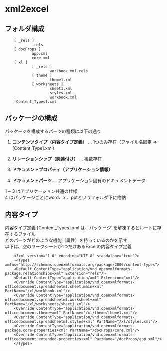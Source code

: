 # xml2excel

## フォルダ構成

        [ _rels ]  
                .rels  
        [ docProps ]  
                app.xml  
                core.xml  
        [ xl ]  
                [ _rels ]  
                        workbook.xml.rels  
                [ theme ]  
                        theme1.xml  
                [ worksheets ]  
                        sheet1.xml  
                        styles.xml  
                        workbook.xml  
        [Content_Types].xml  

## パッケージの構成  
パッケージを構成するパーツの種類は以下の通り

1. **コンテンツタイプ（内容タイプ定義）**  … 1つのみ存在（ファイル名固定 ⇒ [Content_Type].xml）

2. **リレーションシップ（関連付け）**  … 複数存在

3. **ドキュメントプロパティ（アプリケーション情報）**

4. **ドキュメントパーツ**  … アプリケーション固有のドキュメントデータ

1 ~ 3 はアプリケーション共通の仕様  
4 はパッケージごとにword、xl、pptというフォルダ下に格納


## 内容タイプ  
内容タイプ定義 [Content_Types].xml は、パッケージﾞを解凍するとルートに存在するファイル  
どのパーツがどのような機能（属性）を持っているのかを示す  
以下は、空のワークシートが1つだけあるExcelの内容タイプ定義

        <?xml version="1.0" encoding="UTF-8" standalone="true"?>  
        -<Types xmlns="http://schemas.openxmlformats.org/package/2006/content-types">  
        <Default ContentType="application/vnd.openxmlformats-package.relationships+xml" Extension="rels"/>  
        <Default ContentType="application/xml" Extension="xml"/>  
        <Override ContentType="application/vnd.openxmlformats-officedocument.spreadsheetml.sheet.main+xml" PartName="/xl/workbook.xml"/>  
        <Override ContentType="application/vnd.openxmlformats-officedocument.spreadsheetml.worksheet+xml" PartName="/xl/worksheets/sheet1.xml"/>  
        <Override ContentType="application/vnd.openxmlformats-officedocument.theme+xml" PartName="/xl/theme/theme1.xml"/>  
        <Override ContentType="application/vnd.openxmlformats-officedocument.spreadsheetml.styles+xml" PartName="/xl/styles.xml"/>  
        <Override ContentType="application/vnd.openxmlformats-package.core-properties+xml" PartName="/docProps/core.xml"/>  
        <Override ContentType="application/vnd.openxmlformats-officedocument.extended-properties+xml" PartName="/docProps/app.xml"/>  
        </Types>  

